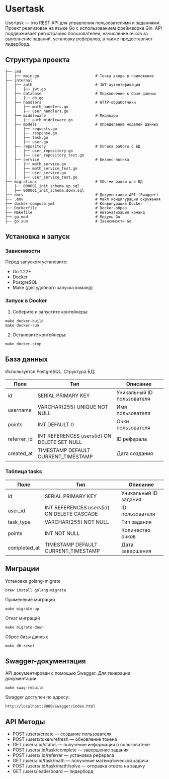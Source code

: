 # Usertask

Usertask — это REST API для управления пользователями и заданиями. Проект реализован на языке Go с использованием фреймворка Gin. API поддерживает регистрацию пользователей, начисление очков за выполнение заданий, установку рефералов, а также предоставляет лидерборд.

## Структура проекта

```
├── cmd
│   ├── main.go                         # Точка входа в приложение
├── internal
│   ├── auth                            # JWT-аутентификация
│   │   ├── jwt.go
│   ├── database                        # Подключение к базе данных
│   │   ├── db.go
│   ├── handlers                        # HTTP-обработчики
│   │   ├── math_handlers.go
│   │   ├── user_handlers.go
│   ├── middleware                      # Мидлвары
│   │   ├── auth_middleware.go
│   ├── models                          # Определение моделей данных
│   │   ├── requests.go
│   │   ├── response.go
│   │   ├── task.go
│   │   ├── user.go
│   ├── repository                      # Логика работы с БД
│   │   ├── user_repository.go
│   │   ├── user_repository_test.go
│   ├── service                         # Бизнес-логика
│   │   ├── math_service.go
│   │   ├── math_service_test.go
│   │   ├── user_service.go
│   │   ├── user_service_test.go
├── migrations                          # SQL-миграции для БД
│   ├── 000001_init_schema.up.sql
│   ├── 000001_init_schema.down.sql
├── docs                                # Документация API (Swagger)
├── .env                                # Файл конфигурации окружения
├── docker-compose.yml                  # Конфигурация Docker
├── Dockerfile                          # Docker-образ
├── Makefile                            # Автоматизация команд
├── go.mod                              # Модуль Go
├── go.sum                              # Зависимости Go
```

## Установка и запуск

### Зависимости

Перед запуском установите:
- Go 1.22+
- Docker
- PostgreSQL
- Make (для удобного запуска команд)

### Запуск в Docker

1. Соберите и запустите контейнеры:

```
make docker-build
make docker-run
```

2. Остановите контейнеры:

```
make docker-stop
```

## База данных

Используется PostgreSQL. Структура БД:

| Поле        | Тип                                         | Описание                   |
|------------|-------------------------------------------|----------------------------|
| id         | SERIAL PRIMARY KEY                        | Уникальный ID пользователя |
| username   | VARCHAR(255) UNIQUE NOT NULL             | Имя пользователя           |
| points     | INT DEFAULT 0                             | Очки пользователя          |
| referrer_id | INT REFERENCES users(id) ON DELETE SET NULL | ID реферала               |
| created_at | TIMESTAMP DEFAULT CURRENT_TIMESTAMP      | Дата создания              |

### Таблица tasks

| Поле         | Тип                                        | Описание              |
|-------------|------------------------------------------|----------------------|
| id         | SERIAL PRIMARY KEY                         | Уникальный ID задания |
| user_id    | INT REFERENCES users(id) ON DELETE CASCADE | ID пользователя       |
| task_type  | VARCHAR(255) NOT NULL                      | Тип задания           |
| points     | INT NOT NULL                               | Количество очков      |
| completed_at | TIMESTAMP DEFAULT CURRENT_TIMESTAMP       | Дата завершения       |


## Миграции

Установка golang-migrate

```
brew install golang-migrate
```

Применение миграций

```
make migrate-up
```

Откат миграций

```
make migrate-down
```

Сброс базы данных
```
make db-reset
```

## Swagger-документация

API документирован с помощью Swagger. Для генерации документации:

```
make swag-rebuild
```

Swagger доступен по адресу:

```
http://localhost:8080/swagger/index.html
```

## API Методы

- POST /users/create — создание пользователя
- POST /users/token/refresh — обновление токена
- GET /users/:id/status — получение информации о пользователе
- POST /users/:id/task/complete — завершение задания
- POST /users/:id/referrer — установка реферала
- GET /users/:id/task/math — получение математической задачи
- POST /users/:id/task/math/solve — отправка ответа на задачу
- GET /users/leaderboard — лидерборд